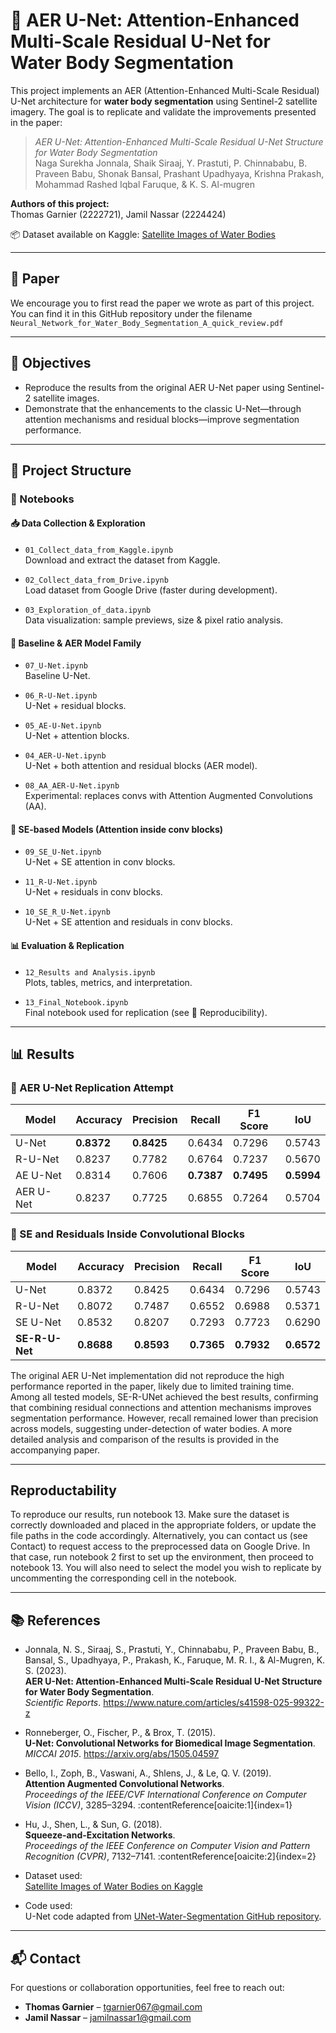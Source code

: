 # 🌊 AER U-Net: Attention-Enhanced Multi-Scale Residual U-Net for Water Body Segmentation

This project implements an AER (Attention-Enhanced Multi-Scale Residual) U-Net architecture for **water body segmentation** using Sentinel-2 satellite imagery. The goal is to replicate and validate the improvements presented in the paper:

> *AER U-Net: Attention-Enhanced Multi-Scale Residual U-Net Structure for Water Body Segmentation*  
> Naga Surekha Jonnala, Shaik Siraaj, Y. Prastuti, P. Chinnababu, B. Praveen Babu, Shonak Bansal, Prashant Upadhyaya, Krishna Prakash, Mohammad Rashed Iqbal Faruque, & K. S. Al-mugren

**Authors of this project:**  
Thomas Garnier (2222721), Jamil Nassar (2224424)


📦 Dataset available on Kaggle: [Satellite Images of Water Bodies](https://www.kaggle.com/datasets/franciscoescobar/satellite-images-of-water-bodies)

---
## 📄 Paper

We encourage you to first read the paper we wrote as part of this project. You can find it in this GitHub repository under the filename `Neural_Network_for_Water_Body_Segmentation_A_quick_review.pdf`

---

## 🎯 Objectives

- Reproduce the results from the original AER U-Net paper using Sentinel-2 satellite images.
- Demonstrate that the enhancements to the classic U-Net—through attention mechanisms and residual blocks—improve segmentation performance.

---

## 📁 Project Structure

### 📓 Notebooks

#### 📥 Data Collection & Exploration
- `01_Collect_data_from_Kaggle.ipynb`  
  Download and extract the dataset from Kaggle.

- `02_Collect_data_from_Drive.ipynb`  
  Load dataset from Google Drive (faster during development).

- `03_Exploration_of_data.ipynb`  
  Data visualization: sample previews, size & pixel ratio analysis.

#### 🧪 Baseline & AER Model Family
- `07_U-Net.ipynb`  
  Baseline U-Net.

- `06_R-U-Net.ipynb`  
  U-Net + residual blocks.

- `05_AE-U-Net.ipynb`  
  U-Net + attention blocks.

- `04_AER-U-Net.ipynb`  
  U-Net + both attention and residual blocks (AER model).

- `08_AA_AER-U-Net.ipynb`  
  Experimental: replaces convs with Attention Augmented Convolutions (AA).

#### 🧬 SE-based Models (Attention inside conv blocks)
- `09_SE_U-Net.ipynb`  
  U-Net + SE attention in conv blocks.

- `11_R-U-Net.ipynb`  
  U-Net + residuals in conv blocks.

- `10_SE_R_U-Net.ipynb`  
  U-Net + SE attention and residuals in conv blocks.

#### 📊 Evaluation & Replication
- `12_Results and Analysis.ipynb`  
  Plots, tables, metrics, and interpretation.

- `13_Final_Notebook.ipynb`  
  Final notebook used for replication (see 📄 Reproducibility).

  
---

## 📊 Results

### 🔁 AER U-Net Replication Attempt

| Model     | Accuracy | Precision | Recall | F1 Score | IoU   |
|-----------|----------|-----------|--------|----------|-------|
| U-Net     | **0.8372**   | **0.8425**    | 0.6434 | 0.7296   | 0.5743 |
| R-U-Net   | 0.8237   | 0.7782    | 0.6764 | 0.7237   | 0.5670 |
| AE U-Net  | 0.8314   | 0.7606    | **0.7387** | **0.7495**   | **0.5994** |
| AER U-Net | 0.8237   | 0.7725    | 0.6855 | 0.7264   | 0.5704 |

### 🧪 SE and Residuals Inside Convolutional Blocks

| Model       | Accuracy | Precision | Recall | F1 Score | IoU   |
|-------------|----------|-----------|--------|----------|-------|
| U-Net       | 0.8372   | 0.8425    | 0.6434 | 0.7296   | 0.5743 |
| R-U-Net     | 0.8072   | 0.7487    | 0.6552 | 0.6988   | 0.5371 |
| SE U-Net    | 0.8532   | 0.8207    | 0.7293 | 0.7723   | 0.6290 |
| **SE-R-U-Net** | **0.8688**   | **0.8593**    | **0.7365** | **0.7932**   | **0.6572** |

The original AER U-Net implementation did not reproduce the high performance reported in the paper, likely due to limited training time. Among all tested models, SE-R-UNet achieved the best results, confirming that combining residual connections and attention mechanisms improves segmentation performance. However, recall remained lower than precision across models, suggesting under-detection of water bodies.
A more detailed analysis and comparison of the results is provided in the accompanying paper.

---

## Reproductability

To reproduce our results, run notebook 13.
Make sure the dataset is correctly downloaded and placed in the appropriate folders, or update the file paths in the code accordingly. Alternatively, you can contact us (see Contact) to request access to the preprocessed data on Google Drive. In that case, run notebook 2 first to set up the environment, then proceed to notebook 13.
You will also need to select the model you wish to replicate by uncommenting the corresponding cell in the notebook.


---

## 📚 References

- Jonnala, N. S., Siraaj, S., Prastuti, Y., Chinnababu, P., Praveen Babu, B., Bansal, S., Upadhyaya, P., Prakash, K., Faruque, M. R. I., & Al-Mugren, K. S. (2023).  
  **AER U-Net: Attention-Enhanced Multi-Scale Residual U-Net Structure for Water Body Segmentation**.  
  _Scientific Reports_. https://www.nature.com/articles/s41598-025-99322-z

- Ronneberger, O., Fischer, P., & Brox, T. (2015).  
  **U-Net: Convolutional Networks for Biomedical Image Segmentation**.  
  _MICCAI 2015_. https://arxiv.org/abs/1505.04597

- Bello, I., Zoph, B., Vaswani, A., Shlens, J., & Le, Q. V. (2019).  
  **Attention Augmented Convolutional Networks**.  
  _Proceedings of the IEEE/CVF International Conference on Computer Vision (ICCV)_, 3285–3294. :contentReference[oaicite:1]{index=1}

- Hu, J., Shen, L., & Sun, G. (2018).  
  **Squeeze-and-Excitation Networks**.  
  _Proceedings of the IEEE Conference on Computer Vision and Pattern Recognition (CVPR)_, 7132–7141. :contentReference[oaicite:2]{index=2}

- Dataset used:  
  [Satellite Images of Water Bodies on Kaggle](https://www.kaggle.com/datasets/franciscoescobar/satellite-images-of-water-bodies)

- Code used:  
  U-Net code adapted from [UNet-Water-Segmentation GitHub repository](https://github.com/ThorOdinson246/UNet-Water-Segmentation).

---
## 📬 Contact

For questions or collaboration opportunities, feel free to reach out:

- **Thomas Garnier** – [tgarnier067@gmail.com](mailto:tgarnier067@gmail.com)  
- **Jamil Nassar** – [jamilnassar1@gmail.com](mailto:jamilnassar1@gmail.com)

